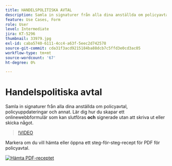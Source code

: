 ```yaml
---
title: HANDELSPOLITISKA AVTAL
description: Samla in signaturer från alla dina anställda om policyavtal, uppdateringar och annat
feature: Use Cases, Form
role: User
level: Intermediate
jira: KT-5296
thumbnail: 33979.jpg
exl-id: caba5740-6111-4cc4-a63f-5eec2d742578
source-git-commit: cda31f3acd9215184ba88dcb7c5ffd3e0cd3ac05
workflow-type: tm+mt
source-wordcount: '67'
ht-degree: 0%

---
```


# Handelspolitiska avtal

Samla in signaturer från alla dina anställda om policyavtal, policyuppdateringar och annat. Lär dig hur du skapar ett onlinewebbformulär som kan slutföras **och** signerade utan att skriva ut eller skicka något.

>[!VIDEO](https://video.tv.adobe.com/v/33979?quality=12&learn=on&hidetitle=true)

Markera om du vill hämta eller öppna ett steg-för-steg-recept för PDF för policyavtal.

[![Hämta PDF-receptet](../assets/acrobat_PDF_96.png)](../assets/adobe-sign_set_up_a_web_form_use_case.pdf)
